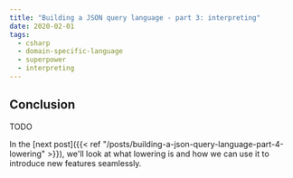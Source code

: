 ```yaml
---
title: "Building a JSON query language - part 3: interpreting"
date: 2020-02-01
tags:
  - csharp
  - domain-specific-language
  - superpower
  - interpreting
---
```


## Conclusion

TODO

In the [next post]({{< ref "/posts/building-a-json-query-language-part-4-lowering" >}}), we'll look at what lowering is and how we can use it to introduce new features seamlessly.
